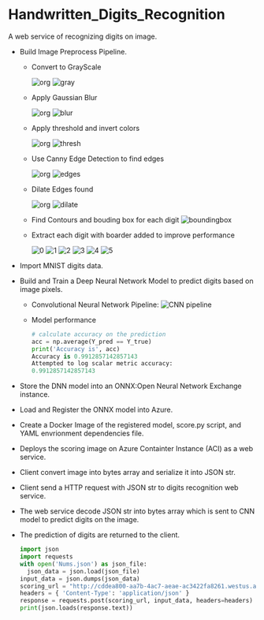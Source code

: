 # Handwritten_Digits_Recognition
A web service of recognizing digits on image.

- Build Image Preprocess Pipeline.
  - Convert to GrayScale
  
    ![org](/demo_images/original.png)
    ![gray](/demo_images/gray.png)
    
  - Apply Gaussian Blur
  
    ![org](/demo_images/original.png)
    ![blur](/demo_images/blur.png)
    
  - Apply threshold and invert colors
  
    ![org](/demo_images/original.png)
    ![thresh](/demo_images/thresh.png)
    
  - Use Canny Edge Detection to find edges
  
    ![org](/demo_images/original.png)
    ![edges](/demo_images/edges.png)
    
  - Dilate Edges found
  
    ![org](/demo_images/original.png)
    ![dilate](/demo_images/dilate.png)
    
  - Find Contours and bouding box for each digit
    ![boundingbox](/demo_images/boundingbox.png)
  - Extract each digit with boarder added to improve performance
  
    ![0](/demo_images/ROI_0.png)  ![1](/demo_images/ROI_1.png)  ![2](/demo_images/ROI_2.png)  ![3](/demo_images/ROI_3.png)  ![4](/demo_images/ROI_4.png)  ![5](/demo_images/ROI_5.png)

- Import MNIST digits data.

- Build and Train a Deep Neural Network Model to predict digits based on image pixels.
  - Convolutional Neural Network Pipeline:
    ![CNN pipeline](/demo_images/handwritten_digits_recognition_cnn.jpg)

  - Model performance
    ```python
    # calculate accuracy on the prediction
    acc = np.average(Y_pred == Y_true)
    print('Accuracy is', acc)
    Accuracy is 0.9912857142857143
    Attempted to log scalar metric accuracy:
    0.9912857142857143
    ```
- Store the DNN model into an ONNX:Open Neural Network Exchange instance.

- Load and Register the ONNX model into Azure.

- Create a Docker Image of the registered model, score.py script, and YAML envrionment dependencies file.

- Deploys the scoring image on Azure Containter Instance (ACI) as a web service.

- Client convert image into bytes array and serialize it into JSON str.

- Client send a HTTP request with JSON str to digits recognition web service.

- The web service decode JSON str into bytes array which is sent to CNN model to predict digits on the image.

- The prediction of digits are returned to the client.
    ```python
    import json
    import requests
    with open('Nums.json') as json_file:
      json_data = json.load(json_file)
    input_data = json.dumps(json_data)
    scoring_url = "http://cddea800-aa7b-4ac7-aeae-ac3422fa8261.westus.azurecontainer.io/score"
    headers = { 'Content-Type': 'application/json' }
    response = requests.post(scoring_url, input_data, headers=headers)
    print(json.loads(response.text))
    ```
